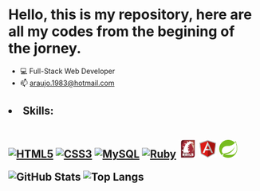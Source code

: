 <div>
  <h1>Hello, this is my repository, here are all my codes from the begining of the jorney.</h1> 

  - 💻 Full-Stack Web Developer
  - 📫 <a href="mailto:araujo.1983@hotmail.com"> araujo.1983@hotmail.com </a>

  <h2>
    <li>Skills:</li><br>

  <p align="left" dir="auto">
    <a href="https://developer.mozilla.org/en-US/docs/Glossary/HTML5" rel="nofollow"><img src="https://raw.githubusercontent.com/danielcranney/readme-generator/main/public/icons/skills/html5-colored.svg" width="36" height="36" alt="HTML5" style="max-width: 100%;"></a>
    <a href="https://www.w3.org/TR/CSS/#css" rel="nofollow"><img src="https://raw.githubusercontent.com/danielcranney/readme-generator/main/public/icons/skills/css3-colored.svg" width="36" height="36" alt="CSS3" style="max-width: 100%;"></a>
    <a href="https://www.mysql.com/" rel="nofollow"><img src="https://raw.githubusercontent.com/danielcranney/readme-generator/main/public/icons/skills/mysql-colored.svg" width="36" height="36" alt="MySQL" style="max-width: 100%;"></a>
    <a href="https://www.ruby-lang.org/en/" rel="nofollow"><img src="https://raw.githubusercontent.com/danielcranney/readme-generator/main/public/icons/skills/ruby-colored.svg" width="36" height="36" alt="Ruby" style="max-width: 100%;"></a>
    <a href="https://rubyonrails.org/" rel="nofollow"><img src="https://github.com/devicons/devicon/blob/master/icons/rails/rails-original-wordmark.svg" width="36" height="36" alt="RoR" style="max-width: 100%;"></a>
    <a href="https://angular.io/" rel="nofollow"><img src="https://github.com/devicons/devicon/blob/master/icons/angularjs/angularjs-original.svg" width="36" height="36" alt="Angular" style="max-width: 100%;"></a>
    <a href="[https://angular.io/](https://spring.io/)" rel="nofollow"><img src="https://github.com/devicons/devicon/blob/master/icons/spring/spring-original.svg" width="36" height="36" alt="Springboot" style="max-width: 100%;"></a>
  </p>

  ![GitHub Stats](https://github-readme-stats.vercel.app/api?&theme=tokyonight) ![Top Langs](https://github-readme-stats.vercel.app/api/top-langs/?username=rodrigoaraujosantos&layout=compact&langs_count=7&theme=tokyonight)
</div>
